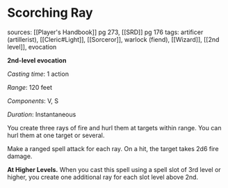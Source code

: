 # Scorching Ray
sources: [[Player's Handbook]] pg 273, [[SRD]] pg 176
tags: artificer (artillerist), [[Cleric#Light]], [[Sorceror]], warlock (fiend), [[Wizard]], [[2nd level]], evocation

**2nd-level evocation**

*Casting time*: 1 action

*Range*: 120 feet

*Components*: V, S

*Duration*: Instantaneous

You create three rays of fire and hurl them at targets within range. You can hurl them at one target or several.

Make a ranged spell attack for each ray. On a hit, the target takes 2d6 fire damage.

**At Higher Levels.** When you cast this spell using a spell slot of 3rd level or higher, you create one additional ray for each slot level above 2nd.

